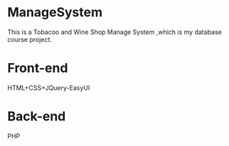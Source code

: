 # ManageSystem
This is  a Tobacoo and Wine Shop Manage System ,which is my database course project.
# Front-end
HTML+CSS+JQuery-EasyUI
# Back-end
PHP


